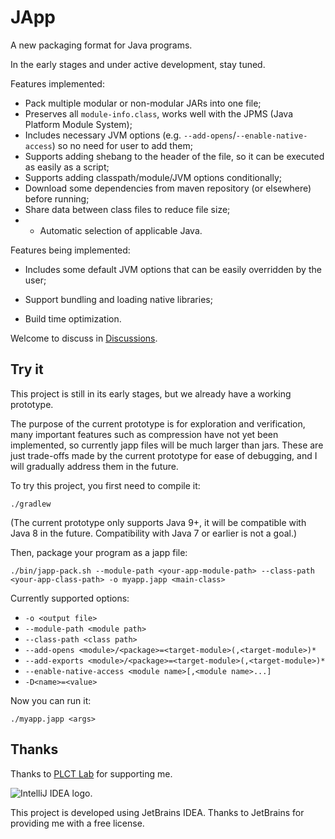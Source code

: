# JApp

A new packaging format for Java programs. 

In the early stages and under active development, stay tuned.

Features implemented:

* Pack multiple modular or non-modular JARs into one file;
* Preserves all `module-info.class`, works well with the JPMS (Java Platform Module System);
* Includes necessary JVM options (e.g. `--add-opens`/`--enable-native-access`) so no need for user to add them;
* Supports adding shebang to the header of the file, so it can be executed as easily as a script;
* Supports adding classpath/module/JVM options conditionally;
* Download some dependencies from maven repository (or elsewhere) before running;
* Share data between class files to reduce file size;
* * Automatic selection of applicable Java.

Features being implemented:

* Includes some default JVM options that can be easily overridden by the user;

* Support bundling and loading native libraries;
* Build time optimization.

Welcome to discuss in [Discussions](https://github.com/Glavo/japp/discussions).

## Try it

This project is still in its early stages, but we already have a working prototype.

The purpose of the current prototype is for exploration and verification, 
many important features such as compression have not yet been implemented, 
so currently japp files will be much larger than jars.
These are just trade-offs made by the current prototype for ease of debugging, 
and I will gradually address them in the future.

To try this project, you first need to compile it:

```shell
./gradlew
```

(The current prototype only supports Java 9+, it will be compatible with Java 8 in the future.
Compatibility with Java 7 or earlier is not a goal.)

Then, package your program as a japp file:

```shell
./bin/japp-pack.sh --module-path <your-app-module-path> --class-path <your-app-class-path> -o myapp.japp <main-class>
```

Currently supported options:

* `-o <output file>`
* `--module-path <module path>`
* `--class-path <class path>`
* `--add-opens <module>/<package>=<target-module>(,<target-module>)*`
* `--add-exports <module>/<package>=<target-module>(,<target-module>)*`
* `--enable-native-access <module name>[,<module name>...]`
* `-D<name>=<value>`

Now you can run it:

```shell
./myapp.japp <args>
```

## Thanks

Thanks to [PLCT Lab](https://plctlab.github.io/) for supporting me.

<img src="https://resources.jetbrains.com/storage/products/company/brand/logos/IntelliJ_IDEA.svg" alt="IntelliJ IDEA logo.">

This project is developed using JetBrains IDEA. Thanks to JetBrains for providing me with a free license.

